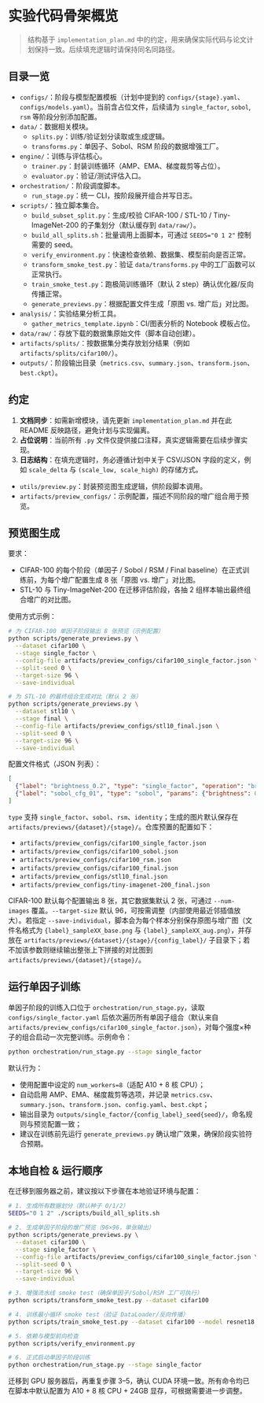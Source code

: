 # 实验代码骨架概览

> 结构基于 `implementation_plan.md` 中的约定，用来确保实际代码与论文计划保持一致。后续填充逻辑时请保持同名同路径。

## 目录一览
- `configs/`：阶段与模型配置模板（计划中提到的 `configs/{stage}.yaml`、`configs/models.yaml`）。当前含占位文件，后续请为 `single_factor`, `sobol`, `rsm` 等阶段分别添加配置。
- `data/`：数据相关模块。
  - `splits.py`：训练/验证划分读取或生成逻辑。
  - `transforms.py`：单因子、Sobol、RSM 阶段的数据增强工厂。
- `engine/`：训练与评估核心。
  - `trainer.py`：封装训练循环（AMP、EMA、梯度裁剪等占位）。
  - `evaluator.py`：验证/测试评估入口。
- `orchestration/`：阶段调度脚本。
  - `run_stage.py`：统一 CLI，按阶段展开组合并写日志。
- `scripts/`：独立脚本集合。
  - `build_subset_split.py`：生成/校验 CIFAR-100 / STL-10 / Tiny-ImageNet-200 的子集划分（默认缓存到 `data/raw/`）。
  - `build_all_splits.sh`：批量调用上面脚本，可通过 `SEEDS="0 1 2"` 控制需要的 seed。
  - `verify_environment.py`：快速检查依赖、数据集、模型前向是否正常。
  - `transform_smoke_test.py`：验证 `data/transforms.py` 中的工厂函数可以正常执行。
  - `train_smoke_test.py`：跑极简训练循环（默认 2 step）确认优化器/反向传播正常。
  - `generate_previews.py`：根据配置文件生成「原图 vs. 增广后」对比图。
- `analysis/`：实验结果分析工具。
  - `gather_metrics_template.ipynb`：CI/图表分析的 Notebook 模板占位。
- `data/raw/`：存放下载的数据集原始文件（脚本自动创建）。
- `artifacts/splits/`：按数据集分类存放划分结果（例如 `artifacts/splits/cifar100/`）。
- `outputs/`：阶段输出目录（`metrics.csv`、`summary.json`、`transform.json`、`best.ckpt`）。

## 约定
1. **文档同步**：如需新增模块，请先更新 `implementation_plan.md` 并在此 README 反映路径，避免计划与实现偏离。
2. **占位说明**：当前所有 `.py` 文件仅提供接口注释，真实逻辑需要在后续步骤实现。
3. **日志结构**：在填充逻辑时，务必遵循计划中关于 CSV/JSON 字段的定义，例如 `scale_delta` 与 `(scale_low, scale_high)` 的存储方式。
- `utils/preview.py`：封装预览图生成逻辑，供阶段脚本调用。
- `artifacts/preview_configs/`：示例配置，描述不同阶段的增广组合用于预览。

## 预览图生成

要求：
- CIFAR-100 的每个阶段（单因子 / Sobol / RSM / Final baseline）在正式训练前，为每个增广配置生成 8 张「原图 vs. 增广」对比图。
- STL-10 与 Tiny-ImageNet-200 在迁移评估阶段，各抽 2 组样本输出最终组合增广的对比图。

使用方式示例：

```bash
# 为 CIFAR-100 单因子阶段输出 8 张预览（示例配置）
python scripts/generate_previews.py \
  --dataset cifar100 \
  --stage single_factor \
  --config-file artifacts/preview_configs/cifar100_single_factor.json \
  --split-seed 0 \
  --target-size 96 \
  --save-individual

# 为 STL-10 的最终组合生成对比（默认 2 张）
python scripts/generate_previews.py \
  --dataset stl10 \
  --stage final \
  --config-file artifacts/preview_configs/stl10_final.json \
  --split-seed 0 \
  --target-size 96 \
  --save-individual
```

配置文件格式（JSON 列表）：

```json
[
  {"label": "brightness_0.2", "type": "single_factor", "operation": "brightness", "strength": 0.2},
  {"label": "sobol_cfg_01", "type": "sobol", "params": {"brightness": 0.2, "contrast": 0.1, ...}}
]
```

`type` 支持 `single_factor`、`sobol`、`rsm`、`identity`；生成的图片默认保存在 `artifacts/previews/{dataset}/{stage}/`。仓库预置的配置如下：

- `artifacts/preview_configs/cifar100_single_factor.json`
- `artifacts/preview_configs/cifar100_sobol.json`
- `artifacts/preview_configs/cifar100_rsm.json`
- `artifacts/preview_configs/cifar100_final.json`
- `artifacts/preview_configs/stl10_final.json`
- `artifacts/preview_configs/tiny-imagenet-200_final.json`

CIFAR-100 默认每个配置输出 8 张，其它数据集默认 2 张，可通过 `--num-images` 覆盖。`--target-size` 默认 96，可按需调整（内部使用最近邻插值放大）。若指定 `--save-individual`，脚本会为每个样本分别保存原图与增广图（文件名格式为 `{label}_sampleXX_base.png` 与 `{label}_sampleXX_aug.png`），并存放在 `artifacts/previews/{dataset}/{stage}/{config_label}/` 子目录下；若不加该参数则继续输出整张上下拼接的对比图到 `artifacts/previews/{dataset}/{stage}/`。

## 运行单因子训练

单因子阶段的训练入口位于 `orchestration/run_stage.py`，读取 `configs/single_factor.yaml` 后依次遍历所有单因子组合（默认来自 `artifacts/preview_configs/cifar100_single_factor.json`），对每个强度×种子的组合启动一次完整训练。示例命令：

```bash
python orchestration/run_stage.py --stage single_factor
```

默认行为：
- 使用配置中设定的 `num_workers=8`（适配 A10 + 8 核 CPU）；
- 自动启用 AMP、EMA、梯度裁剪等选项，并记录 `metrics.csv`、`summary.json`、`transform.json`、`config.yaml`、`best.ckpt`；
- 输出目录为 `outputs/single_factor/{config_label}_seed{seed}/`，命名规则与预览配置一致；
- 建议在训练前先运行 `generate_previews.py` 确认增广效果，确保阶段实验符合预期。

## 本地自检 & 运行顺序

在迁移到服务器之前，建议按以下步骤在本地验证环境与配置：

```bash
# 1. 生成所有数据划分（默认种子 0/1/2）
SEEDS="0 1 2" ./scripts/build_all_splits.sh

# 2. 生成单因子阶段的增广预览（96×96，单张输出）
python scripts/generate_previews.py \
  --dataset cifar100 \
  --stage single_factor \
  --config-file artifacts/preview_configs/cifar100_single_factor.json \
  --split-seed 0 \
  --target-size 96 \
  --save-individual

# 3. 增强流水线 smoke test（确保单因子/Sobol/RSM 工厂可执行）
python scripts/transform_smoke_test.py --dataset cifar100

# 4. 训练最小循环 smoke test（验证 DataLoader/反向传播）
python scripts/train_smoke_test.py --dataset cifar100 --model resnet18 --steps 2

# 5. 依赖与模型前向检查
python scripts/verify_environment.py

# 6. 正式启动单因子阶段训练
python orchestration/run_stage.py --stage single_factor
```

迁移到 GPU 服务器后，再重复步骤 3–5，确认 CUDA 环境一致。所有命令均已在脚本中默认配置为 A10 + 8 核 CPU + 24GB 显存，可根据需要进一步调整。
